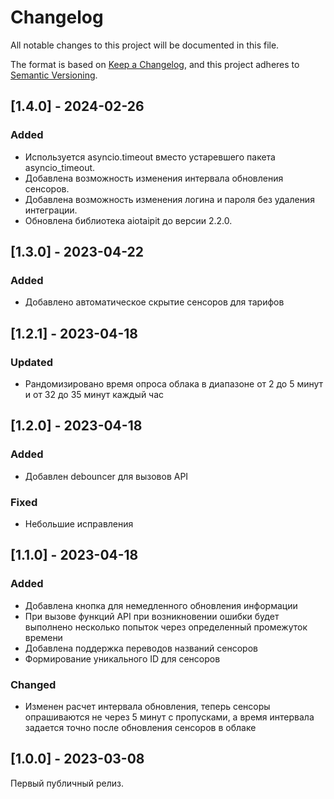 # Changelog

All notable changes to this project will be documented in this file.

The format is based on [Keep a Changelog](https://keepachangelog.com/en/1.0.0/),
and this project adheres to [Semantic Versioning](https://semver.org/spec/v2.0.0.html).

## [1.4.0] - 2024-02-26

### Added

- Используется asyncio.timeout вместо устаревшего пакета asyncio_timeout.
- Добавлена возможность изменения интервала обновления сенсоров.
- Добавлена возможность изменения логина и пароля без удаления интеграции.
- Обновлена библиотека aiotaipit до версии 2.2.0.

## [1.3.0] - 2023-04-22

### Added

- Добавлено автоматическое скрытие сенсоров для тарифов

## [1.2.1] - 2023-04-18

### Updated

- Рандомизировано время опроса облака в диапазоне от 2 до 5 минут и от 32 до 35 минут каждый час

## [1.2.0] - 2023-04-18

### Added

- Добавлен debouncer для вызовов API

### Fixed

- Небольшие исправления

## [1.1.0] - 2023-04-18

### Added

- Добавлена кнопка для немедленного обновления информации
- При вызове функций API при возникновении ошибки будет выполнено несколько попыток через определенный промежуток
  времени
- Добавлена поддержка переводов названий сенсоров
- Формирование уникального ID для сенсоров

### Changed

- Изменен расчет интервала обновления, теперь сенсоры опрашиваются не через 5 минут с пропусками, а время интервала
  задается точно после обновления сенсоров в облаке

## [1.0.0] - 2023-03-08

Первый публичный релиз.
